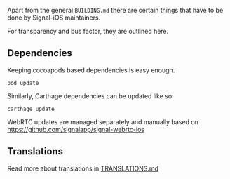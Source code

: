 Apart from the general `BUILDING.md` there are certain things that have
to be done by Signal-iOS maintainers.

For transparency and bus factor, they are outlined here.

## Dependencies

Keeping cocoapods based dependencies is easy enough.

`pod update`

Similarly, Carthage dependencies can be updated like so:

`carthage update`

WebRTC updates are managed separately and manually based on
https://github.com/signalapp/signal-webrtc-ios

## Translations

Read more about translations in [TRANSLATIONS.md](signal/translations/TRANSLATIONS.md)
